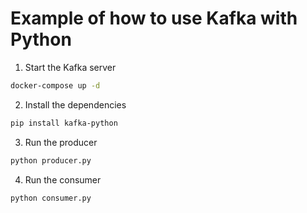 # Example of how to use Kafka with Python

1. Start the Kafka server

```bash
docker-compose up -d
```

2. Install the dependencies

```bash
pip install kafka-python
```

3. Run the producer

```bash
python producer.py
```

4. Run the consumer

```bash
python consumer.py
```
